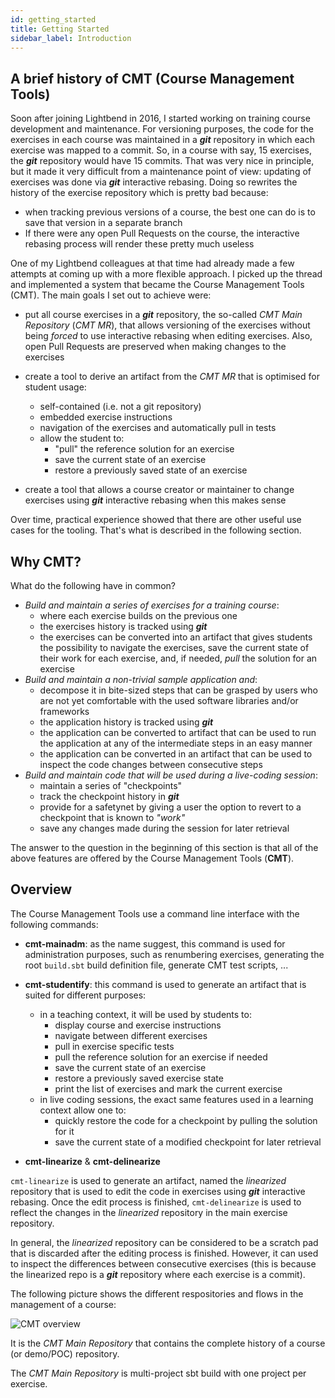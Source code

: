 ```yaml
---
id: getting_started
title: Getting Started
sidebar_label: Introduction
---
```


## A brief history of CMT (Course Management Tools)

Soon after joining Lightbend in 2016, I started working on training course
development and maintenance. For versioning purposes, the code for the exercises in
each course was maintained in a **_git_** repository in which each exercise was mapped
to a commit. So, in a course with say, 15 exercises, the
**_git_** repository would have 15 commits. That was very nice in principle, but it made it very difficult from a maintenance point of
view: updating of exercises was done via **_git_** interactive rebasing. Doing so
rewrites the history of the exercise repository which is pretty bad because:

- when tracking previous versions of a course, the best one can do is to save
  that version in a separate branch
- If there were any open Pull Requests on the course, the interactive rebasing
  process will render these pretty much useless

One of my Lightbend colleagues at that time had already made a few attempts at
coming up with a more flexible approach. I picked up the thread and implemented a
system that became the Course Management Tools (CMT). The main goals I set out to
achieve were:

- put all course exercises in a **_git_** repository, the so-called _CMT Main
  Repository_ (_CMT MR_), that allows versioning of the exercises without being
  _forced_ to use interactive rebasing when editing exercises. Also, open
  Pull Requests are preserved when making changes to the exercises

- create a tool to derive an artifact from the _CMT MR_ that is optimised for
  student usage:
  - self-contained (i.e. not a git repository)
  - embedded exercise instructions
  - navigation of the exercises and automatically pull in tests
  - allow the student to:
    - "pull" the reference solution for an exercise
    - save the current state of an exercise
    - restore a previously saved state of an exercise
- create a tool that allows a course creator or maintainer to change exercises using **_git_**
  interactive rebasing when this makes sense

Over time, practical experience showed that there are other useful use cases for the tooling.
That's what is described in the following section.

## Why CMT?

What do the following have in common?

- *Build and maintain a series of exercises for a training course*:
  - where each exercise builds on the previous one
  - the exercises history is tracked using **_git_**
  - the exercises can be converted into an artifact that gives students the
    possibility to navigate the exercises, save the current state of
    their work for each exercise, and, if needed, *pull* the solution
    for an exercise
- *Build and maintain a non-trivial sample application and*:
  - decompose it in bite-sized steps that can be grasped by users who
    are not yet comfortable with the used software libraries and/or
    frameworks
  - the application history is tracked using **_git_**
  - the application can be converted to artifact that can be used
    to run the application at any of the intermediate steps in an
    easy manner
  - the application can be converted in an artifact that can be used
    to inspect the code changes between consecutive steps
- *Build and maintain code that will be used during a live-coding session*:
  - maintain a series of "checkpoints"
  - track the checkpoint history in **_git_**
  - provide for a safetynet by giving a user the option to revert to a
    checkpoint that is known to _"work"_
  - save any changes made during the session for later retrieval

The answer to the question in the beginning of this section is that all 
of the above features are offered by the Course Management Tools (**CMT**).

## Overview

The Course Management Tools use a command line interface with the
following commands:

- **cmt-mainadm**: as the name suggest, this command is used for administration
  purposes, such as renumbering exercises, generating the root `build.sbt`
  build definition file, generate CMT test scripts, ...
- **cmt-studentify**: this command is used to generate an artifact that is suited
  for different purposes:
  - in a teaching context, it will be used by students to:
      - display course and exercise instructions
      - navigate between different exercises
      - pull in exercise specific tests
      - pull the reference solution for an exercise if needed
      - save the current state of an exercise
      - restore a previously saved exercise state
      - print the list of exercises and mark the current exercise
  - in live coding sessions, the exact same features used in a learning
    context allow one to:
      - quickly restore the code for a checkpoint by pulling the solution
        for it
      - save the current state of a modified checkpoint for later retrieval

- **cmt-linearize** & **cmt-delinearize**

`cmt-linearize` is used to generate an artifact, named the _linearized_ repository
that is used to edit the code in exercises using **_git_** interactive rebasing.
Once the edit process is finished, `cmt-delinearize` is used to reflect the
changes in the _linearized_ repository in the main exercise repository.

In general, the _linearized_ repository can be considered to be a scratch pad that is
discarded after the editing process is finished. However, it can used to inspect
the differences between consecutive exercises (this is because the linearized repo
is a **_git_** repository where each exercise is a commit).

The following picture shows the different respositories and flows in the management
of a course:

![CMT overview](https://i.imgur.com/5FzwpLa.png)

It is the _CMT Main Repository_ that contains the complete history of a course (or
demo/POC) repository.

The _CMT Main Repository_ is multi-project sbt build with one project per exercise.
